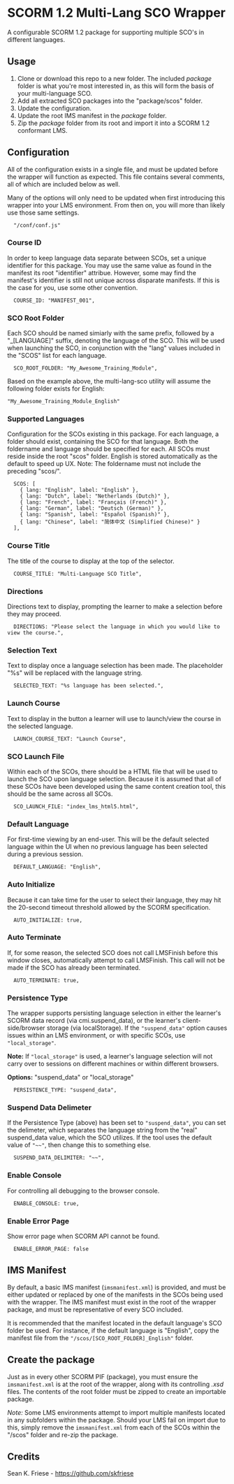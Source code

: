 # SCORM 1.2 Multi-Lang SCO Wrapper

A configurable SCORM 1.2 package for supporting multiple SCO's in different languages.

## Usage

 1. Clone or download this repo to a new folder. The included _package_ folder is what you're most interested in, as this will form the basis of your multi-language SCO.
 2. Add all extracted SCO packages into the "package/scos" folder.
 3. Update the configuration.
 4. Update the root IMS manifest in the _package_ folder.
 5. Zip the _package_ folder from its root and import it into a SCORM 1.2 conformant LMS.

## Configuration

All of the configuration exists in a single file, and must be updated before the wrapper will function as expected. This file contains several comments, all of which are included below as well. 

Many of the options will only need to be updated when first introducing this wrapper into your LMS environment. From then on, you will more than likely use those same settings.
```
  "/conf/conf.js"
```

### Course ID
In order to keep language data separate between SCOs, set a unique identifier for this package. You may use the same value as found in the manifest its root "identifier" attribue. However, some may find the manifest's identifier is still not unique across disparate manifests. If this is the case for you, use some other convention.
```
  COURSE_ID: "MANIFEST_001",
```

### SCO Root Folder
Each SCO should be named simiarly with the same prefix, followed by a "_[LANGUAGE]" suffix, denoting the language of the SCO. This will be used when launching the SCO, in conjunction with the "lang" values included in the "SCOS" list for each language.
```
  SCO_ROOT_FOLDER: "My_Awesome_Training_Module",
```

Based on the example above, the multi-lang-sco utility will assume the following folder exists for English:
```
"My_Awesome_Training_Module_English"
```

### Supported Languages
Configuration for the SCOs existing in this package. For each language, a folder should exist, containing the SCO for that language. Both the foldername and language should be specified for each. All SCOs must reside inside the root "scos" folder. English is stored automatically as the default to speed up UX. Note: The foldername must not include the preceding "scos/".

```
  SCOS: [
    { lang: "English", label: "English" },
    { lang: "Dutch", label: "Netherlands (Dutch)" },
    { lang: "French", label: "Français (French)" },
    { lang: "German", label: "Deutsch (German)" },
    { lang: "Spanish", label: "Español (Spanish)" },
    { lang: "Chinese", label: "简体中文 (Simplified Chinese)" }
  ],  
```

### Course Title
The title of the course to display at the top of the selector.
```
  COURSE_TITLE: "Multi-Language SCO Title",
```

### Directions
Directions text to display, prompting the learner to make a selection before they may proceed.
```
  DIRECTIONS: "Please select the language in which you would like to view the course.",
```

### Selection Text
Text to display once a language selection has been made. The placeholder "%s" will be replaced with the language string.
```
  SELECTED_TEXT: "%s language has been selected.",
```

### Launch Course
Text to display in the button a learner will use to launch/view the course in the selected language.
```
  LAUNCH_COURSE_TEXT: "Launch Course",
```

### SCO Launch File
Within each of the SCOs, there should be a HTML file that will be used to launch the SCO upon language selection. Because it is assumed that all of these SCOs have been developed using the same content creation tool, this should be the same across all SCOs.
```
  SCO_LAUNCH_FILE: "index_lms_html5.html",
```

### Default Language
For first-time viewing by an end-user. This will be the default selected language within the UI when no previous language has been selected during a previous session.
```
  DEFAULT_LANGUAGE: "English",
```

### Auto Initialize
Because it can take time for the user to select their language, they may hit the 20-second timeout threshold allowed by the SCORM specification.
```
  AUTO_INITIALIZE: true,
```

### Auto Terminate
If, for some reason, the selected SCO does not call LMSFinish before this window closes, automatically attempt to call LMSFinish. This call will not be made if the SCO has already been terminated.
```
  AUTO_TERMINATE: true,
```

### Persistence Type
The wrapper supports persisting language selection in either the learner's SCORM data record (via cmi.suspend_data), or the learner's client-side/browser storage (via localStorage). If the ```"suspend_data"``` option causes issues within an LMS environment, or with specific SCOs, use ```"local_storage"```.

**Note:** If ```"local_storage"``` is used, a learner's language selection will not carry over to sessions on different machines or within different browsers.

**Options:** "suspend_data" or "local_storage"
```
  PERSISTENCE_TYPE: "suspend_data",
```

### Suspend Data Delimeter
If the Persistence Type (above) has been set to ```"suspend_data"```, you can set the delimeter, which separates the language string from the "real" suspend_data value, which the SCO utilizes. If the tool uses the default value of ```"~~"```, then change this to something else. 
```
  SUSPEND_DATA_DELIMITER: "~~",
```

### Enable Console
For controlling all debugging to the browser console.
```
  ENABLE_CONSOLE: true,
```

### Enable Error Page
Show error page when SCORM API cannot be found.
```  
  ENABLE_ERROR_PAGE: false
```

## IMS Manifest

By default, a basic IMS manifest (```imsmanifest.xml```) is provided, and must be either updated or replaced by one of the manifests in the SCOs being used with the wrapper. The IMS manifest must exist in the root of the wrapper package, and must be representative of every SCO included.

It is recommended that the manifest located in the default language's SCO folder be used. For instance, if the default language is "English", copy the manifest file from the ```"/scos/[SCO_ROOT_FOLDER]_English"``` folder.

## Create the package

Just as in every other SCORM PIF (package), you must ensure the ```imsmanifest.xml``` is at the root of the wrapper, along with its controlling *.xsd* files. The contents of the root folder must be zipped to create an importable package.

*Note:* Some LMS environments attempt to import multiple manifests located in any subfolders within the package. Should your LMS fail on import due to this, simply remove the ```imsmanifest.xml``` from each of the SCOs within the "/scos" folder and re-zip the package.

## Credits
Sean K. Friese - https://github.com/skfriese
